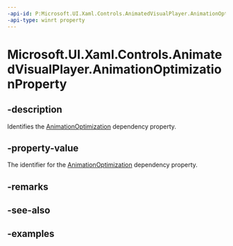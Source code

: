 ```yaml
---
-api-id: P:Microsoft.UI.Xaml.Controls.AnimatedVisualPlayer.AnimationOptimizationProperty
-api-type: winrt property
---
```


# Microsoft.UI.Xaml.Controls.AnimatedVisualPlayer.AnimationOptimizationProperty

<!--
public static Windows.UI.Xaml.DependencyProperty AnimationOptimizationProperty { get; }
-->


## -description
Identifies the [AnimationOptimization](animatedvisualplayer_animationoptimization.md) dependency property.

## -property-value
The identifier for the [AnimationOptimization](animatedvisualplayer_animationoptimization.md) dependency property.

## -remarks

## -see-also

## -examples


